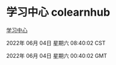 # 学习中心 colearnhub
[学习中心](http://59.174.27.195:56308/colearnhub/)

2022年 06月 04日 星期六 08:40:02 CST

2022年 06月 04日 星期六 00:40:02 GMT
